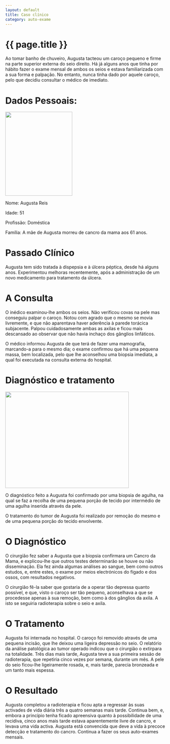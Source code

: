 ```yaml
---
layout: default
title: Caso clínico
category: auto-exame
---
```


# {{ page.title }}

Ao tomar banho de chuveiro, Augusta tacteou um caroço pequeno e firme na parte superior externa do seio direito. Há já alguns anos que tinha por hábito fazer o exame mensal de ambos os seios e estava familiarizada com a sua forma e  palpação. No entanto, nunca tinha dado por aquele caroço, pelo que decidiu consultar o médico de imediato.
<h1>Dados Pessoais:</h1>
<img class="alignleft size-full wp-image-99" style="margin-right: 20px;" title="cancro_da_mama_caso_clinico" src="http://www.cancrodamama.com/assets/2011/06/cancro_da_mama_caso_clinico.jpg" alt="" width="211" height="265" />

Nome: Augusta Reis

Idade: 51

Profissão: Doméstica

Família: A mãe de Augusta morreu de cancro da mama aos 61 anos.
<h1>Passado Clínico</h1>
Augusta tem sido tratada à dispepsia e à úlcera péptica, desde há alguns anos. Experimentou melhoras recentemente, após a administração de um novo medicamento para tratamento da úlcera.
<h1>A Consulta</h1>
O inédico examinou-lhe ambos os seios. Não verificou covas na pele mas conseguiu palpar o caroço. Notou com agrado que o mesmo se movia livremente, e que não aparentava haver aderência à parede torácica subjacente. Palpou cuidadosamente ambas as axilas e ficou mais descansado ao observar que não havia inchaço dos gânglios linfáticos.

O médico informou Augusta de que terá de fazer uma mamografia, marcando-a para o mesmo dia; o exame confirmou que há uma pequena massa, bem localizada, pelo que lhe aconselhou uma biopsia imediata, a qual foi executada na consulta externa do hospital.
<h1>Diagnóstico e tratamento</h1>
<img class="alignnone size-full wp-image-100" title="caso-clinico-2_clip_image002" src="http://www.cancrodamama.com/assets/2011/06/caso-clinico-2_clip_image002.jpg" alt="" width="389" height="304" />

O diagnóstico feito a Augusta foi confirmado por uma biopsia de agulha, na qual se faz a recolha de uma pequena porção de tecido por intermédio de uma agulha inserida através da pele.

O tratamento do tumor de Augusta foi realizado por remoção do mesmo e de uma pequena porção do tecido envolvente.
<h1>O Diagnóstico</h1>
O cirurgião fez saber a Augusta que a biopsia confirmara um Cancro da Mama, e explicou-lhe que outros testes determinarão se houve ou não disseminação. Ela fez ainda algumas análises ao sangue, bem como outros estudos, e, entre estes, o exame por meios electrónicos do fígado e dos ossos, com resultados negativos.

O cirurgião fê-la saber que gostaria de a operar tão depressa quanto possível, e que, visto o caroço ser tão pequeno, aconselhava a que se procedesse apenas à sua remoção, bem como à dos gânglios da axila. A isto se seguiria radioterapia sobre o seio e axila.
<h1>O Tratamento</h1>
Augusta foi internada no hospital. O caroço foi removido através de uma pequena incisão, que lhe deixou uma ligeira depressão no seio. O relatório da análise patológica ao tumor operado indicou que o cirurgião o extirpara na totalidade. Três dias mais tarde, Augusta teve a sua primeira sessão de radioterapia, que repetiria cinco vezes por semana, durante um mês. A pele do seio ficou-lhe ligeiramente rosada, e, mais tarde, parecia bronzeada e um tanto mais espessa.
<h1>O Resultado</h1>
Augusta completou a radioterapia e ficou apta a regressar às suas activades de vida diária três a quatro semanas mais tarde. Continua bem, e, embora a princípio tenha ficado apreensiva quanto à possibilidade de uma recidiva, cinco anos mais tarde estava aparentemente livre de cancro, e levava uma vida activa. Augusta está convencida que deve a vida à precoce detecção e tratamento do cancro. Continua a fazer os seus auto-exames mensais.